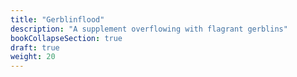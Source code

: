 ```yaml
---
title: "Gerblinflood"
description: "A supplement overflowing with flagrant gerblins"
bookCollapseSection: true
draft: true
weight: 20
---
```

